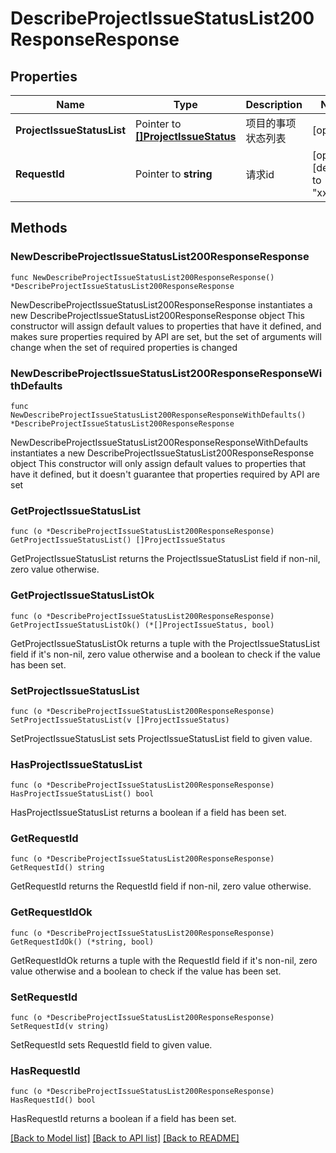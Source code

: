 # DescribeProjectIssueStatusList200ResponseResponse

## Properties

Name | Type | Description | Notes
------------ | ------------- | ------------- | -------------
**ProjectIssueStatusList** | Pointer to [**[]ProjectIssueStatus**](ProjectIssueStatus.md) | 项目的事项状态列表 | [optional] 
**RequestId** | Pointer to **string** | 请求id | [optional] [default to "xxxxx"]

## Methods

### NewDescribeProjectIssueStatusList200ResponseResponse

`func NewDescribeProjectIssueStatusList200ResponseResponse() *DescribeProjectIssueStatusList200ResponseResponse`

NewDescribeProjectIssueStatusList200ResponseResponse instantiates a new DescribeProjectIssueStatusList200ResponseResponse object
This constructor will assign default values to properties that have it defined,
and makes sure properties required by API are set, but the set of arguments
will change when the set of required properties is changed

### NewDescribeProjectIssueStatusList200ResponseResponseWithDefaults

`func NewDescribeProjectIssueStatusList200ResponseResponseWithDefaults() *DescribeProjectIssueStatusList200ResponseResponse`

NewDescribeProjectIssueStatusList200ResponseResponseWithDefaults instantiates a new DescribeProjectIssueStatusList200ResponseResponse object
This constructor will only assign default values to properties that have it defined,
but it doesn't guarantee that properties required by API are set

### GetProjectIssueStatusList

`func (o *DescribeProjectIssueStatusList200ResponseResponse) GetProjectIssueStatusList() []ProjectIssueStatus`

GetProjectIssueStatusList returns the ProjectIssueStatusList field if non-nil, zero value otherwise.

### GetProjectIssueStatusListOk

`func (o *DescribeProjectIssueStatusList200ResponseResponse) GetProjectIssueStatusListOk() (*[]ProjectIssueStatus, bool)`

GetProjectIssueStatusListOk returns a tuple with the ProjectIssueStatusList field if it's non-nil, zero value otherwise
and a boolean to check if the value has been set.

### SetProjectIssueStatusList

`func (o *DescribeProjectIssueStatusList200ResponseResponse) SetProjectIssueStatusList(v []ProjectIssueStatus)`

SetProjectIssueStatusList sets ProjectIssueStatusList field to given value.

### HasProjectIssueStatusList

`func (o *DescribeProjectIssueStatusList200ResponseResponse) HasProjectIssueStatusList() bool`

HasProjectIssueStatusList returns a boolean if a field has been set.

### GetRequestId

`func (o *DescribeProjectIssueStatusList200ResponseResponse) GetRequestId() string`

GetRequestId returns the RequestId field if non-nil, zero value otherwise.

### GetRequestIdOk

`func (o *DescribeProjectIssueStatusList200ResponseResponse) GetRequestIdOk() (*string, bool)`

GetRequestIdOk returns a tuple with the RequestId field if it's non-nil, zero value otherwise
and a boolean to check if the value has been set.

### SetRequestId

`func (o *DescribeProjectIssueStatusList200ResponseResponse) SetRequestId(v string)`

SetRequestId sets RequestId field to given value.

### HasRequestId

`func (o *DescribeProjectIssueStatusList200ResponseResponse) HasRequestId() bool`

HasRequestId returns a boolean if a field has been set.


[[Back to Model list]](../README.md#documentation-for-models) [[Back to API list]](../README.md#documentation-for-api-endpoints) [[Back to README]](../README.md)


